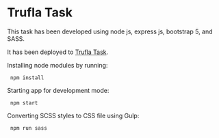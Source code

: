 # Trufla Task

This task has been developed using node js, express js, bootstrap 5, and SASS.

It has been deployed to [Trufla Task](https://tasktrufla.herokuapp.com/).

Installing node modules by running:

     npm install

Starting app for development mode:

     npm start

Converting SCSS styles to CSS file using Gulp:

     npm run sass
